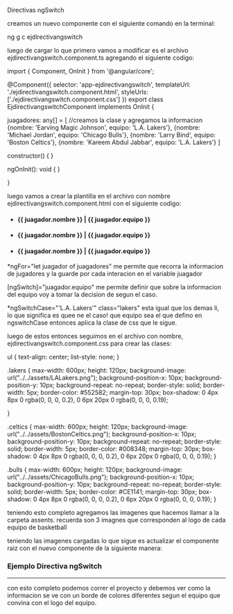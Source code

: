 Directivas ngSwitch 

creamos un nuevo componente con el siguiente comando en la terminal: 

ng g c ejdirectivangswitch 

luego de cargar lo que primero vamos a modificar es el archivo ejdirectivangswitch.component.ts agregando el siguiente codigo: 

import { Component, OnInit } from '@angular/core';

@Component({
  selector: 'app-ejdirectivangswitch',
  templateUrl: './ejdirectivangswitch.component.html',
  styleUrls: ['./ejdirectivangswitch.component.css']
})
export class EjdirectivangswitchComponent implements OnInit {

  juagadores: any[] = [                                         //creamos la clase y agregamos la informacion
    {nombre: 'Earving Magic Johnson', equipo: 'L.A. Lakers'}, 
    {nombre: 'Michael Jordan', equipo: 'Chicago Bulls'}, 
    {nombre: 'Larry Bind', equipo: 'Boston Celtics'},
    {nombre: 'Kareem Abdul Jabbar', equipo: 'L.A. Lakers'}
  ]

  constructor() { }

  ngOnInit(): void {
  }

}


luego vamos a crear la plantilla en el archivo con nombre ejdirectivangswitch.component.html con el siguiente codigo: 

<ul *ngFor="let juagador of juagadores" [ngSwitch]="juagador.equipo">       
    <li *ngSwitchCase="'L.A. Lakers'" class="lakers">
        <h4> {{ juagador.nombre }} | {{ juagador.equipo }} </h4>
    </li>
    <li *ngSwitchCase="'Chicago Bulls'" class="bulls">
        <h4> {{ juagador.nombre }} | {{ juagador.equipo }} </h4>
    </li>
    <li *ngSwitchCase="'Boston Celtics'" class="celtics">
        <h4> {{ juagador.nombre }} | {{ juagador.equipo }} </h4>
    </li>
</ul>

*ngFor="let juagador of juagadores" me permite que recorra la informacion de jugadores y la guarde por cada interacion en el variable juagador

[ngSwitch]="juagador.equipo" me permite definir que sobre la informacion del equipo voy a tomar la decision de segun el caso. 

*ngSwitchCase="'L.A. Lakers'" class="lakers" esta igual que los demas li, lo que significa es quee ne el caso! que equipo sea el que defino en ngswitchCase entonces aplica la clase de css que le sigue. 


luego de estos entonces seguimos en el archivo con nombre, ejdirectivangswitch.component.css para crear las clases: 

ul {
    text-align: center;
    list-style: none;
}

.lakers {
    max-width: 600px;
    height: 120px;
    background-image: url("../../assets/LALakers.png");
    background-position-x: 10px;
    background-position-y: 10px;
    background-repeat: no-repeat;
    border-style: solid;
    border-width: 5px;
    border-color: #552582;
    margin-top: 30px;
    box-shadow: 0 4px 8px 0 rgba(0, 0, 0, 0.2), 0 6px 20px 0 rgba(0, 0, 0, 0.19);

}

.celtics {
    max-width: 600px;
    height: 120px;
    background-image: url("../../assets/BostonCeltics.png");
    background-position-x: 10px;
    background-position-y: 10px;
    background-repeat: no-repeat;
    border-style: solid;
    border-width: 5px;
    border-color: #008348;
    margin-top: 30px;
    box-shadow: 0 4px 8px 0 rgba(0, 0, 0, 0.2), 0 6px 20px 0 rgba(0, 0, 0, 0.19);
}

.bulls {
    max-width: 600px;
    height: 120px;
    background-image: url("../../assets/ChicagoBulls.png");
    background-position-x: 10px;
    background-position-y: 10px;
    background-repeat: no-repeat;
    border-style: solid;
    border-width: 5px;
    border-color: #CE1141;
    margin-top: 30px;
    box-shadow: 0 4px 8px 0 rgba(0, 0, 0, 0.2), 0 6px 20px 0 rgba(0, 0, 0, 0.19);
}



teniendo esto completo agregamos las imagenes que hacemos llamar a la carpeta assents. recuerda son 3 imagnes que corresponden al logo de cada equipo de basketball 


teniendo las imagenes cargadas lo que sigue es actualizar el componente raiz con el nuevo componente de la siguiente manera: 


  <h3>Ejemplo Directiva ngSwitch</h3>
  <hr>
  <app-ejdirectivangswitch></app-ejdirectivangswitch>


con esto completo podemos correr el proyecto y debemos ver como la informacion se ve con un borde de colores diferentes segun el equipo que convina con el logo del equipo. 

